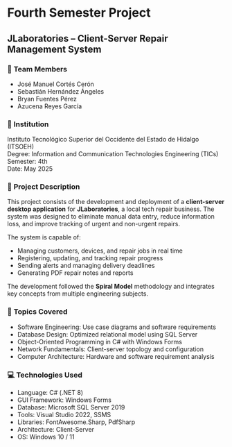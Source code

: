 # **Fourth Semester Project**  
## **JLaboratories – Client-Server Repair Management System**

### 👥 **Team Members**

- José Manuel Cortés Cerón  
- Sebastián Hernández Ángeles  
- Bryan Fuentes Pérez  
- Azucena Reyes García  

### 🏫 **Institution**  
Instituto Tecnológico Superior del Occidente del Estado de Hidalgo (ITSOEH)  
Degree: Information and Communication Technologies Engineering (TICs)  
Semester: 4th  
Date: May 2025  

### 📘 **Project Description**  
This project consists of the development and deployment of a **client-server desktop application** for **JLaboratories**, a local tech repair business. The system was designed to eliminate manual data entry, reduce information loss, and improve tracking of urgent and non-urgent repairs.

The system is capable of:
- Managing customers, devices, and repair jobs in real time  
- Registering, updating, and tracking repair progress  
- Sending alerts and managing delivery deadlines  
- Generating PDF repair notes and reports  

The development followed the **Spiral Model** methodology and integrates key concepts from multiple engineering subjects.

### 🧠 **Topics Covered**
- Software Engineering: Use case diagrams and software requirements  
- Database Design: Optimized relational model using SQL Server  
- Object-Oriented Programming in C# with Windows Forms  
- Network Fundamentals: Client-server topology and configuration  
- Computer Architecture: Hardware and software requirement analysis  

### 💻 **Technologies Used**
- Language: C# (.NET 8)  
- GUI Framework: Windows Forms  
- Database: Microsoft SQL Server 2019  
- Tools: Visual Studio 2022, SSMS  
- Libraries: FontAwesome.Sharp, PdfSharp  
- Architecture: Client-Server  
- OS: Windows 10 / 11  
